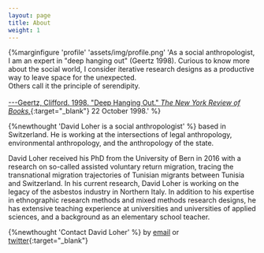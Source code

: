 ```yaml
---
layout: page
title: About
weight: 1
---
```


{%marginfigure 'profile' 'assets/img/profile.png' 'As a social anthropologist, I am an expert in "deep hanging out" (Geertz 1998). Curious to know more about the social world, I consider iterative research designs as a productive way to leave space for the unexpected.
<br>Others call it the principle of serendipity.
<br>
<br>[---Geertz, Clifford. 1998. "Deep Hanging Out." *The New York Review of Books,*](https://www.nybooks.com/articles/1998/10/22/deep-hanging-out/){:target="_blank"} 22 October 1998.' %}

{%newthought 'David Loher is a social anthropologist' %} based in Switzerland. He is working at the intersections of legal anthropology, environmental anthropology, and the anthropology of the state.

David Loher received his PhD from the University of Bern in 2016 with a research on so-called assisted voluntary return migration, tracing the transnational migration trajectories of Tunisian migrants between Tunisia and Switzerland. In his current research, David Loher is working on the legacy of the asbestos industry in Northern Italy. In addition to his expertise in ethnographic research methods and mixed methods research designs, he has extensive teaching experience at universities and universities of applied sciences, and a background as an elementary school teacher.

{%newthought 'Contact David Loher' %} by [email](mailto:david.loher@posteo.org) or [twitter](https://www.twitter.com/dloher){:target="_blank"}
